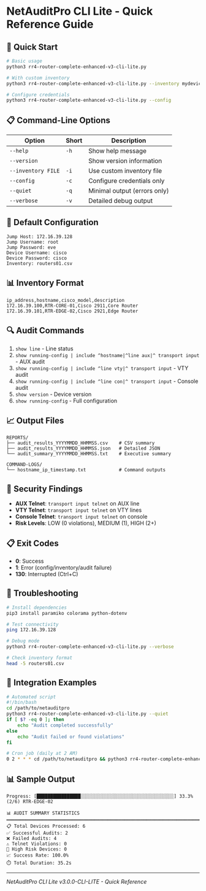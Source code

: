# NetAuditPro CLI Lite - Quick Reference Guide

## 🚀 Quick Start
```bash
# Basic usage
python3 rr4-router-complete-enhanced-v3-cli-lite.py

# With custom inventory
python3 rr4-router-complete-enhanced-v3-cli-lite.py --inventory mydevices.csv

# Configure credentials
python3 rr4-router-complete-enhanced-v3-cli-lite.py --config
```

## 📋 Command-Line Options
| Option | Short | Description |
|--------|-------|-------------|
| `--help` | `-h` | Show help message |
| `--version` | | Show version information |
| `--inventory FILE` | `-i` | Use custom inventory file |
| `--config` | `-c` | Configure credentials only |
| `--quiet` | `-q` | Minimal output (errors only) |
| `--verbose` | `-v` | Detailed debug output |

## 🔧 Default Configuration
```
Jump Host: 172.16.39.128
Jump Username: root
Jump Password: eve
Device Username: cisco
Device Password: cisco
Inventory: routers01.csv
```

## 📊 Inventory Format
```csv
ip_address,hostname,cisco_model,description
172.16.39.100,RTR-CORE-01,Cisco 2911,Core Router
172.16.39.101,RTR-EDGE-02,Cisco 2921,Edge Router
```

## 🔍 Audit Commands
1. `show line` - Line status
2. `show running-config | include ^hostname|^line aux|^ transport input` - AUX audit
3. `show running-config | include ^line vty|^ transport input` - VTY audit
4. `show running-config | include ^line con|^ transport input` - Console audit
5. `show version` - Device version
6. `show running-config` - Full configuration

## 📈 Output Files
```
REPORTS/
├── audit_results_YYYYMMDD_HHMMSS.csv    # CSV summary
├── audit_results_YYYYMMDD_HHMMSS.json   # Detailed JSON
└── audit_summary_YYYYMMDD_HHMMSS.txt    # Executive summary

COMMAND-LOGS/
└── hostname_ip_timestamp.txt            # Command outputs
```

## 🚨 Security Findings
- **AUX Telnet**: `transport input telnet` on AUX line
- **VTY Telnet**: `transport input telnet` on VTY lines
- **Console Telnet**: `transport input telnet` on console
- **Risk Levels**: LOW (0 violations), MEDIUM (1), HIGH (2+)

## 📋 Exit Codes
- **0**: Success
- **1**: Error (config/inventory/audit failure)
- **130**: Interrupted (Ctrl+C)

## 🐛 Troubleshooting
```bash
# Install dependencies
pip3 install paramiko colorama python-dotenv

# Test connectivity
ping 172.16.39.128

# Debug mode
python3 rr4-router-complete-enhanced-v3-cli-lite.py --verbose

# Check inventory format
head -5 routers01.csv
```

## 🔄 Integration Examples
```bash
# Automated script
#!/bin/bash
cd /path/to/netauditpro
python3 rr4-router-complete-enhanced-v3-cli-lite.py --quiet
if [ $? -eq 0 ]; then
    echo "Audit completed successfully"
else
    echo "Audit failed or found violations"
fi

# Cron job (daily at 2 AM)
0 2 * * * cd /path/to/netauditpro && python3 rr4-router-complete-enhanced-v3-cli-lite.py --quiet
```

## 📊 Sample Output
```
Progress: [████████████████░░░░░░░░░░░░░░░░░░░░░░░░░░░░░░░░░░] 33.3% (2/6) RTR-EDGE-02

📊 AUDIT SUMMARY STATISTICS
════════════════════════════════════════════════════════════════════════════════
📋 Total Devices Processed: 6
✅ Successful Audits: 2
❌ Failed Audits: 4
⚠️ Telnet Violations: 0
🚨 High Risk Devices: 0
📈 Success Rate: 100.0%
⏱️ Total Duration: 35.2s
```

---
*NetAuditPro CLI Lite v3.0.0-CLI-LITE - Quick Reference* 
